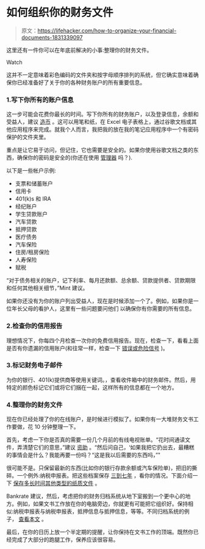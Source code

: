 # 如何组织你的财务文件

> 原文：<https://lifehacker.com/how-to-organize-your-financial-documents-1831339097>

这里还有一件你可以在年底前解决的小事:整理你的财务文件。

Watch

这并不一定意味着彩色编码的文件夹和按字母顺序排列的系统，但它确实意味着确保你已经准备好了关于你的各种财务账户的所有重要信息。

### 1.写下你所有的账户信息

这一步可能会花费你最长的时间。写下你所有的财务账户，以及登录信息，余额和受益人，建议 [造币](https://blog.mint.com/financial-literacy/how-to-organize-your-financial-accounts/) 。这可以用笔和纸，在 Excel 电子表格上，通过谷歌文档或其他应用程序来完成。就我个人而言，我把我的放在我的笔记应用程序中一个有密码保护的文件夹里。

重点是让它易于访问，但记住，它也需要是安全的。如果你使用谷歌文档之类的东西，确保你的密码是安全的(你还在使用 [管理器](https://lifehacker.com/tag/password-managers) 吗？).

以下是一些帐户示例:

*   支票和储蓄账户
*   信用卡
*   401(k)s 和 IRA
*   经纪账户
*   学生贷款账户
*   汽车贷款
*   抵押贷款
*   医疗债务
*   汽车保险
*   住房/租房保险
*   人寿保险
*   赋税

“对于债务相关的账户，记下利率、每月还款额、总余额、贷款提供者、贷款期限和任何其他相关细节，”Mint 建议。

如果你还没有为你的账户列出受益人，现在是时候添加一个了。例如，如果你是一位年长父母的看护人，这里有一些问题要问他们 以确保你有你需要的所有信息。

### 2.检查你的信用报告

理想情况下，你每四个月检查一次你的免费信用报告。现在，检查一下，看看上面是否有你遗漏的信用账户(和往常一样，检查一下 [错误或危险信号](https://twocents.lifehacker.com/how-to-get-rid-of-bad-marks-on-your-credit-report-1824298301) )。

### 3.标记财务电子邮件

为你的银行、401(k)提供商等使用关键词。，查看收件箱中的财务邮件。然后，用特定的颜色标记它们或将它们捆在一起，这样所有的信息都在一个地方。

### 4.整理你的财务文件

现在你已经处理了你的在线账户，是时候进行模拟了。如果你有一大堆财务文书工作要做，花 10 分钟整理一下。

首先，考虑一下你是否真的需要一份几个月前的有线电视账单。“花时间通读文件，弄清楚它们的意思，”建议 [资助](https://www.bankrate.com/finance/personal-finance/how-to-organize-your-financial-paperwork-1.aspx) 。“然后问自己，‘如果我把它扔出去，最糟糕的事情会是什么？我能再要一份吗？“这是我以后需要的东西吗，”"

很可能不是。只保留最新的东西(比如你的银行存款余额或汽车保险单)，把旧的撕碎。一个例外:纳税申报表。把这些档案保存 [三到七年](https://www.irs.gov/businesses/small-businesses-self-employed/how-long-should-i-keep-records) ，看你的情况。下面介绍一下 [保存多长时间其他类型的纸质文件](https://www.marthastewart.com/264234/organizing-your-paperwork) 。

Bankrate 建议，然后，考虑把你的财务归档系统从地下室搬到一个更中心的地方。例如，如果文书工作放在你的电脑旁边，你就更有可能把它组织好。保持相似:纳税申报表与纳税申报表，抵押信息与抵押信息，等等。不同归档系统的例子， [查看本文](https://www.bankrate.com/finance/personal-finance/how-to-organize-your-financial-paperwork-1.aspx) 。

最后，在你的日历上放一个半定期的提醒，让你保持在文书工作的顶端。既然你已经完成了大部分的跑腿工作，保养应该很容易。